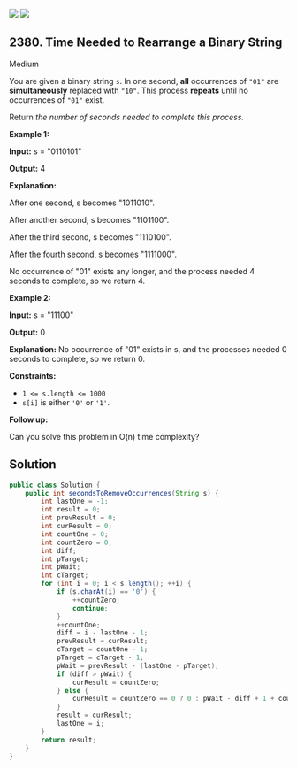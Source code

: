 [![](https://img.shields.io/github/stars/javadev/LeetCode-in-Java?label=Stars&style=flat-square)](https://github.com/javadev/LeetCode-in-Java)
[![](https://img.shields.io/github/forks/javadev/LeetCode-in-Java?label=Fork%20me%20on%20GitHub%20&style=flat-square)](https://github.com/javadev/LeetCode-in-Java/fork)

## 2380\. Time Needed to Rearrange a Binary String

Medium

You are given a binary string `s`. In one second, **all** occurrences of `"01"` are **simultaneously** replaced with `"10"`. This process **repeats** until no occurrences of `"01"` exist.

Return _the number of seconds needed to complete this process._

**Example 1:**

**Input:** s = "0110101"

**Output:** 4

**Explanation:**

After one second, s becomes "1011010".

After another second, s becomes "1101100".

After the third second, s becomes "1110100".

After the fourth second, s becomes "1111000".

No occurrence of "01" exists any longer, and the process needed 4 seconds to complete, so we return 4.

**Example 2:**

**Input:** s = "11100"

**Output:** 0

**Explanation:** No occurrence of "01" exists in s, and the processes needed 0 seconds to complete, so we return 0.

**Constraints:**

*   `1 <= s.length <= 1000`
*   `s[i]` is either `'0'` or `'1'`.

**Follow up:**

Can you solve this problem in O(n) time complexity?

## Solution

```java
public class Solution {
    public int secondsToRemoveOccurrences(String s) {
        int lastOne = -1;
        int result = 0;
        int prevResult = 0;
        int curResult = 0;
        int countOne = 0;
        int countZero = 0;
        int diff;
        int pTarget;
        int pWait;
        int cTarget;
        for (int i = 0; i < s.length(); ++i) {
            if (s.charAt(i) == '0') {
                ++countZero;
                continue;
            }
            ++countOne;
            diff = i - lastOne - 1;
            prevResult = curResult;
            cTarget = countOne - 1;
            pTarget = cTarget - 1;
            pWait = prevResult - (lastOne - pTarget);
            if (diff > pWait) {
                curResult = countZero;
            } else {
                curResult = countZero == 0 ? 0 : pWait - diff + 1 + countZero;
            }
            result = curResult;
            lastOne = i;
        }
        return result;
    }
}
```
